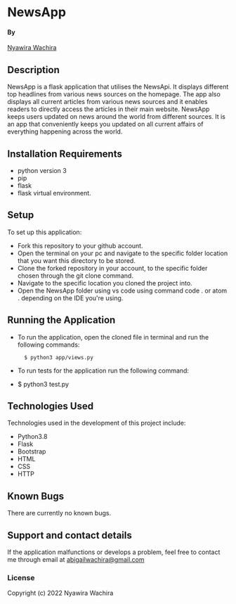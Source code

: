 # NewsApp

#### By

[Nyawira Wachira](https://github.com/Nyawira-Wachira)

## Description

NewsApp is a flask application that utilises the NewsApi. It displays different top headlines from various news sources on the homepage.
The app also displays all current articles from various news sources and it enables readers to directly access the articles in their main website.
NewsApp keeps users updated on news around the world from different sources. It is an app that conveniently keeps you updated on all current affairs of
everything happening across the world.

## Installation Requirements
* python version 3 
* pip
* flask
* flask virtual environment.

## Setup
  To set up this application:
* Fork this repository to your github account.
* Open the terminal on your pc and navigate to the specific folder location that you want this directory to be stored.
* Clone the forked repository in your account, to the specific folder chosen through the git clone command.
* Navigate to the specific location you cloned the project into.
* Open the NewsApp folder using vs code using command code . or atom . depending on the IDE you're using.

## Running the Application
* To run the application, open the cloned file in terminal and run the following commands:

        $ python3 app/views.py
        

* To run tests for the application run the following command:
*  $ python3 test.py

## Technologies Used
Technologies used in the development of this project include:

* Python3.8
* Flask
* Bootstrap
* HTML
* CSS
* HTTP

## Known Bugs
There are currently no known bugs.

## Support and contact details
If the application malfunctions or develops a problem, feel free to contact me through email at abigailwachira@gmail.com
### License



Copyright (c) 2022 Nyawira Wachira
